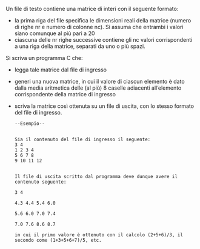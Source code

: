 Un file di testo contiene una matrice di interi con il seguente formato:
- la prima riga del file specifica le dimensioni reali della matrice (numero di righe nr e numero di colonne nc). Si assuma che entrambi i valori siano comunque al più pari a 20
- ciascuna delle nr righe successive contiene gli nc valori corrispondenti a una riga della matrice, separati da uno o più spazi.


Si scriva un programma C che:
- legga tale matrice dal file di ingresso
- generi una nuova matrice, in cui il valore di ciascun elemento è dato dalla media aritmetica delle (al più) 8 caselle adiacenti all’elemento corrispondente della matrice di ingresso
- scriva la matrice così ottenuta su un file di uscita, con lo stesso formato del file di ingresso.




      --Esempio--


      Sia il contenuto del file di ingresso il seguente:
      3 4
      1 2 3 4
      5 6 7 8
      9 10 11 12


      Il file di uscita scritto dal programma deve dunque avere il contenuto seguente:

      3 4

      4.3 4.4 5.4 6.0

      5.6 6.0 7.0 7.4

      7.0 7.6 8.6 8.7

      in cui il primo valore è ottenuto con il calcolo (2+5+6)/3, il secondo come (1+3+5+6+7)/5, etc.
